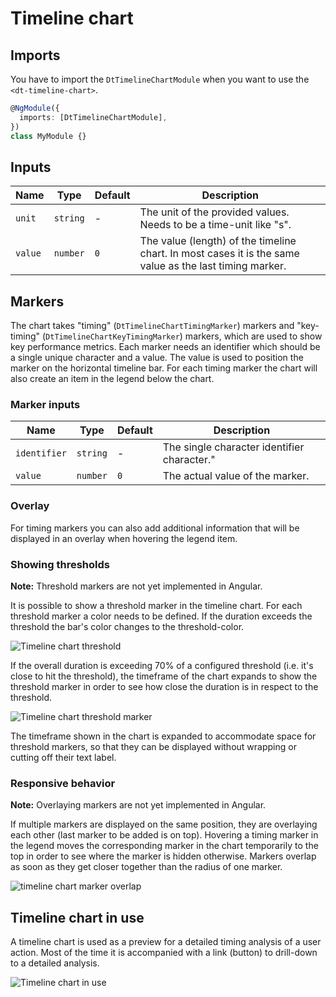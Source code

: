 # Timeline chart

<ba-ux-snippet name="timeline-chart-intro"></ba-ux-snippet>

<ba-live-example name="DtExampleTimelineChartDefault"></ba-live-example>

## Imports

You have to import the `DtTimelineChartModule` when you want to use the
`<dt-timeline-chart>`.

```typescript
@NgModule({
  imports: [DtTimelineChartModule],
})
class MyModule {}
```

## Inputs

| Name    | Type     | Default | Description                                                                                             |
| ------- | -------- | ------- | ------------------------------------------------------------------------------------------------------- |
| `unit`  | `string` | -       | The unit of the provided values. Needs to be a time-unit like "s".                                      |
| `value` | `number` | `0`     | The value (length) of the timeline chart. In most cases it is the same value as the last timing marker. |

## Markers

The chart takes "timing" (`DtTimelineChartTimingMarker`) markers and
"key-timing" (`DtTimelineChartKeyTimingMarker`) markers, which are used to show
key performance metrics. Each marker needs an identifier which should be a
single unique character and a value. The value is used to position the marker on
the horizontal timeline bar. For each timing marker the chart will also create
an item in the legend below the chart.

### Marker inputs

| Name         | Type     | Default | Description                                 |
| ------------ | -------- | ------- | ------------------------------------------- |
| `identifier` | `string` | -       | The single character identifier character." |
| `value`      | `number` | `0`     | The actual value of the marker.             |

### Overlay

For timing markers you can also add additional information that will be
displayed in an overlay when hovering the legend item.

<ba-live-example name="DtExampleTimelineChartOverlay"></ba-live-example>

### Showing thresholds

**Note:** Threshold markers are not yet implemented in Angular.

It is possible to show a threshold marker in the timeline chart. For each
threshold marker a color needs to be defined. If the duration exceeds the
threshold the bar's color changes to the threshold-color.

![Timeline chart threshold](https://dt-cdn.net/images/timeline-chart-threshold-618-68e05c6ece.png)

If the overall duration is exceeding 70% of a configured threshold (i.e. it's
close to hit the threshold), the timeframe of the chart expands to show the
threshold marker in order to see how close the duration is in respect to the
threshold.

![Timeline chart threshold marker](https://dt-cdn.net/images/timeline-chart-threshold-marker-618-08731581c2.jpg)

The timeframe shown in the chart is expanded to accommodate space for threshold
markers, so that they can be displayed without wrapping or cutting off their
text label.

### Responsive behavior

**Note:** Overlaying markers are not yet implemented in Angular.

If multiple markers are displayed on the same position, they are overlaying each
other (last marker to be added is on top). Hovering a timing marker in the
legend moves the corresponding marker in the chart temporarily to the top in
order to see where the marker is hidden otherwise. Markers overlap as soon as
they get closer together than the radius of one marker.

![timeline chart marker overlap](https://dt-cdn.net/images/timeline-chart-marker-overlap-160-22f3d859c7.jpg)

## Timeline chart in use

A timeline chart is used as a preview for a detailed timing analysis of a user
action. Most of the time it is accompanied with a link (button) to drill-down to
a detailed analysis.

![Timeline chart in use](https://dt-cdn.net/images/timeline-chart-in-use-726-3af8a337f4.jpg)
